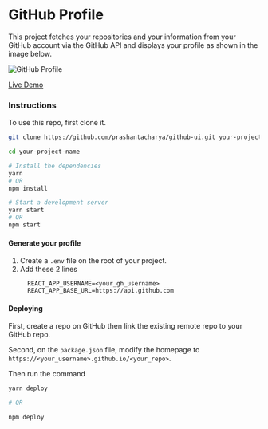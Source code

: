 # GitHub Profile

This project fetches your repositories and your information from your GitHub account via the GitHub API and displays your profile as shown in the image below.

![GitHub Profile](../github-profile/docs-images/screenshot.png 'GitHub Profile UI')

[Live Demo](https://prashantacharya.github.io/github-ui)

### Instructions

To use this repo, first clone it.

```sh
git clone https://github.com/prashantacharya/github-ui.git your-project-name

cd your-project-name

# Install the dependencies
yarn
# OR
npm install

# Start a development server
yarn start
# OR
npm start
```

#### Generate your profile

1. Create a `.env` file on the root of your project.
2. Add these 2 lines
   ```
     REACT_APP_USERNAME=<your_gh_username>
     REACT_APP_BASE_URL=https://api.github.com
   ```

#### Deploying

First, create a repo on GitHub then link the existing remote repo to your GitHub repo.

Second, on the `package.json` file, modify the homepage to `https://<your_username>.github.io/<your_repo>`.

Then run the command

```sh
yarn deploy

# OR

npm deploy
```
